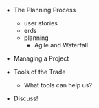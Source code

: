 - The Planning Process
    - user stories
    - erds
    - planning
        - Agile and Waterfall
- Managing a Project
- Tools of the Trade
    - What tools can help us?
    
- Discuss!

